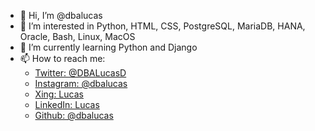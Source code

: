 - 👋 Hi, I’m @dbalucas
- 👀 I’m interested in Python, HTML, CSS, PostgreSQL, MariaDB, HANA, Oracle, Bash, Linux, MacOS
- 🌱 I’m currently learning Python and Django
- 📫 How to reach me:
  - [Twitter: @DBALucasD](https://twitter.com/DBALucasD)
  - [Instagram: @dbalucas](https://instagram.com/dbalucas?=igshid=YmMyMTA2M2Y=)
  - [Xing: Lucas](https://www.xing.com/profile/Lucas_Duerksen)
  - [LinkedIn: Lucas](https://www.linkedin.com/in/lucas-dürksen)
  - [Github: @dbalucas](http://github.com/dbalucas)

<!---
dbalucas/dbalucas is a ✨ special ✨ repository because its `README.md` (this file) appears on your GitHub profile.
You can click the Preview link to take a look at your changes.
--->
